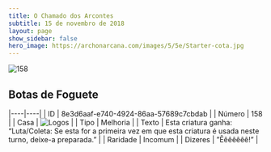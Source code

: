 ```yaml
---
title: O Chamado dos Arcontes
subtitle: 15 de novembro de 2018
layout: page
show_sidebar: false
hero_image: https://archonarcana.com/images/5/5e/Starter-cota.jpg
---
```


![158](https://cdn.keyforgegame.com/media/card_front/pt/341_158_WMW7JV5QGXW6_pt.png)

## Botas de Foguete

|----|----|
| ID | 8e3d6aaf-e740-4924-86aa-57689c7cbdab |
| Número | 158 |
| Casa | ![Logos](https://archonarcana.com/images/thumb/c/ce/Logos.png/22px-Logos.png "Logos") |
| Tipo | Melhoria |
| Texto | Esta criatura ganha: “Luta/Coleta:  Se esta for a primeira vez em que esta criatura é usada neste turno, deixe-a preparada.” |
| Raridade | Incomum |
| Dizeres | ”Êêêêêêê!” |